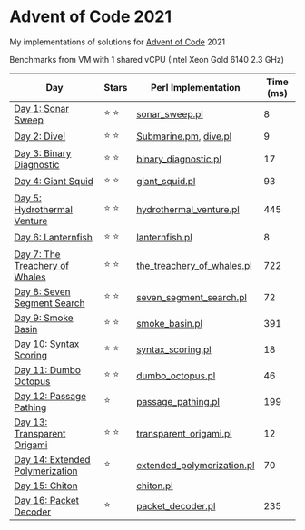 # Advent of Code 2021

My implementations of solutions for [Advent of Code](https://adventofcode.com/) 2021

Benchmarks from VM with 1 shared vCPU (Intel Xeon Gold 6140 2.3 GHz)

| Day | Stars | Perl Implementation | Time (ms) |
| --- | ----- | ------------------- | --------- |
| [Day 1: Sonar Sweep](https://adventofcode.com/2021/day/1) | :star: :star: | [sonar_sweep.pl](d01/sonar_sweep.pl) | 8 |
| [Day 2: Dive!](https://adventofcode.com/2021/day/2) | :star: :star: | [Submarine.pm](d02/Submarine.pm), [dive.pl](d02/dive.pl) | 9 |
| [Day 3: Binary Diagnostic](https://adventofcode.com/2021/day/3) | :star: :star: | [binary_diagnostic.pl](d03/binary_diagnostic.pl) | 17 |
| [Day 4: Giant Squid](https://adventofcode.com/2021/day/4) | :star: :star: | [giant_squid.pl](d04/giant_squid.pl) | 93 |
| [Day 5: Hydrothermal Venture](https://adventofcode.com/2021/day/5) | :star: :star: | [hydrothermal_venture.pl](d05/hydrothermal_venture.pl) | 445 |
| [Day 6: Lanternfish](https://adventofcode.com/2021/day/6) | :star: :star: | [lanternfish.pl](d06/lanternfish.pl) | 8 |
| [Day 7: The Treachery of Whales](https://adventofcode.com/2021/day/7) | :star: :star: | [the_treachery_of_whales.pl](d07/the_treachery_of_whales.pl) | 722 |
| [Day 8: Seven Segment Search](https://adventofcode.com/2021/day/8) | :star: :star: | [seven_segment_search.pl](d08/seven_segment_search.pl) | 72 |
| [Day 9: Smoke Basin](https://adventofcode.com/2021/day/9) | :star: :star: | [smoke_basin.pl](d09/smoke_basin.pl) | 391 |
| [Day 10: Syntax Scoring](https://adventofcode.com/2021/day/10) | :star: :star: | [syntax_scoring.pl](d10/syntax_scoring.pl) | 18 |
| [Day 11: Dumbo Octopus](https://adventofcode.com/2021/day/11) | :star: :star: | [dumbo_octopus.pl](d11/dumbo_octopus.pl) | 46 |
| [Day 12: Passage Pathing](https://adventofcode.com/2021/day/12) | :star: | [passage_pathing.pl](d12/passage_pathing.pl) | 199 |
| [Day 13: Transparent Origami](https://adventofcode.com/2021/day/13) | :star: :star: | [transparent_origami.pl](d13/transparent_origami.pl) | 12 |
| [Day 14: Extended Polymerization](https://adventofcode.com/2021/day/14) | :star: | [extended_polymerization.pl](d14/extended_polymerization.pl) | 70 |
| [Day 15: Chiton](https://adventofcode.com/2021/day/15) | | [chiton.pl](d15/chiton.pl) | |
| [Day 16: Packet Decoder](https://adventofcode.com/2021/day/16) | :star: | [packet_decoder.pl](d16/packet_decoder.pl) | 235 |

